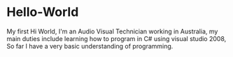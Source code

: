 # Hello-World
My first
Hi World,
I'm an Audio Visual Technician working in Australia, my main duties include learning how to program in C# using visual studio 2008,
So far I have a very basic understanding of programming.
